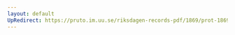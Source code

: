```yaml
---
layout: default
UpRedirect: https://pruto.im.uu.se/riksdagen-records-pdf/1869/prot-1869--fk--206/prot-1869--fk--206_006.pdf
---
```

